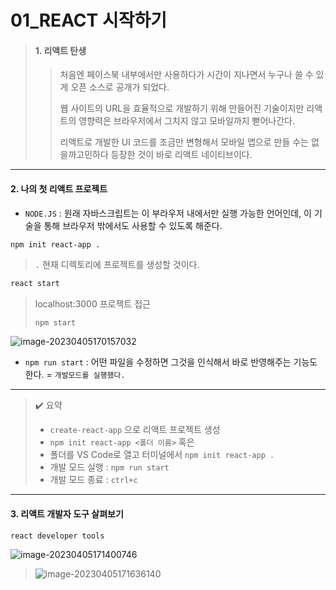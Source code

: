 # 01_REACT 시작하기

> #### 1. 리액트 탄생
>
> > 처음엔 페이스북 내부에서만 사용하다가 시간이 지나면서 누구나 쓸 수 있게 오픈 소스로 공개가 되었다.
> >
> > 웹 사이트의 URL을 효율적으로 개발하기 위해 만들어진 기술이지만 리액트의 영향력은 브라우저에서 그치지 않고 모바일까지 뻗어나간다. 
> >
> > 리액트로 개발한 UI 코드를 조금만 변형해서 모바일 앱으로 만들 수는 없을까고민하다 등장한 것이 바로 리액트 네이티브이다. 



---



#### 2. 나의 첫 리액트 프로젝트

* `NODE.JS` : 원래 자바스크립트는 이 부라우저 내에서만 실행 가능한 언어인데, 이 기술을 통해 브라우저 밖에서도 사용할 수 있도록 해준다. 

```bash
npm init react-app . 
```

> `.` 현재 디렉토리에 프로젝트를 생성할 것이다.



```bash
react start
```

> localhost:3000 프로젝트 접근
>
> `npm start`

![image-20230405170157032](C:\Users\areur\AppData\Roaming\Typora\typora-user-images\image-20230405170157032.png)



* `npm run start` : 어떤 파일을 수정하면 그것을 인식해서 바로 반영해주는 기능도 한다. = `개발모드를 실행했다.`

---

> ✔️ 요약 
>
> * `create-react-app` 으로 리액트 프로젝트 생성 
> * `npm init react-app <폴더 이름>` 혹은 
> * 폴더를 VS Code로 열고 터미널에서 `npm init react-app .` 
> * 개발 모드 실행 : `npm run start`
> * 개발 모드 종료 : `ctrl+c`

---



#### 3. 리액트 개발자 도구 살펴보기

`react developer tools` 

![image-20230405171400746](C:\Users\areur\AppData\Roaming\Typora\typora-user-images\image-20230405171400746.png)

> ![image-20230405171636140](C:\Users\areur\AppData\Roaming\Typora\typora-user-images\image-20230405171636140.png)